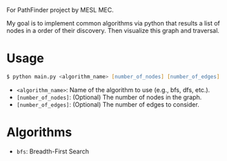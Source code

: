 For PathFinder project by MESL MEC.

My goal is to implement common algorithms via python that results a list of nodes in a order of their discovery. Then visualize this graph and traversal.

# Usage
```zsh
$ python main.py <algorithm_name> [number_of_nodes] [number_of_edges]
```
- `<algorithm_name>`: Name of the algorithm to use (e.g., bfs, dfs, etc.).
- `[number_of_nodes]`: (Optional) The number of nodes in the graph.
- `[number_of_edges]`: (Optional) The number of edges to consider.

# Algorithms
- `bfs`: Breadth-First Search
